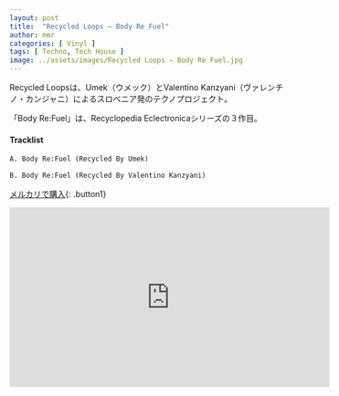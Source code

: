 ```yaml
---
layout: post
title:  "Recycled Loops – Body Re Fuel"
author: mmr
categories: [ Vinyl ]
tags: [ Techno, Tech House ]
image: ../assets/images/Recycled Loops – Body Re Fuel.jpg
---
```


Recycled Loopsは、Umek（ウメック）とValentino Kanzyani（ヴァレンチノ・カンジャニ）によるスロベニア発のテクノプロジェクト。

「Body Re:Fuel」は、Recyclopedia Eclectronicaシリーズの３作目。

#### Tracklist
```md
A. Body Re:Fuel (Recycled By Umek)

B. Body Re:Fuel (Recycled By Valentino Kanzyani)
```

[メルカリで購入](https://jp.mercari.com/item/m73344669027?afid=6142608987){: .button1}

<iframe width="560" height="315" src="https://www.youtube.com/embed/gEuQ9i5_CbQ?si=nsTYh6GqfJlhwU1T" title="YouTube video player" frameborder="0" allow="accelerometer; autoplay; clipboard-write; encrypted-media; gyroscope; picture-in-picture; web-share" referrerpolicy="strict-origin-when-cross-origin" allowfullscreen></iframe>
